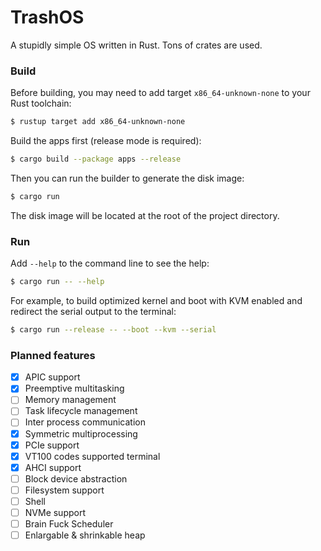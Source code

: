 # TrashOS

A stupidly simple OS written in Rust. Tons of crates are used.

### Build

Before building, you may need to add target `x86_64-unknown-none` to your Rust toolchain:

```bash
$ rustup target add x86_64-unknown-none
```

Build the apps first (release mode is required):

```bash
$ cargo build --package apps --release
```

Then you can run the builder to generate the disk image:

```bash
$ cargo run
```

The disk image will be located at the root of the project directory.

### Run

Add `--help` to the command line to see the help:

```bash
$ cargo run -- --help
```

For example, to build optimized kernel and boot with KVM enabled and redirect the serial output to the terminal:

```bash
$ cargo run --release -- --boot --kvm --serial
```

### Planned features

- [x] APIC support
- [x] Preemptive multitasking
- [ ] Memory management
- [ ] Task lifecycle management
- [ ] Inter process communication
- [x] Symmetric multiprocessing
- [x] PCIe support
- [x] VT100 codes supported terminal
- [x] AHCI support
- [ ] Block device abstraction
- [ ] Filesystem support
- [ ] Shell
- [ ] NVMe support
- [ ] Brain Fuck Scheduler
- [ ] Enlargable & shrinkable heap

